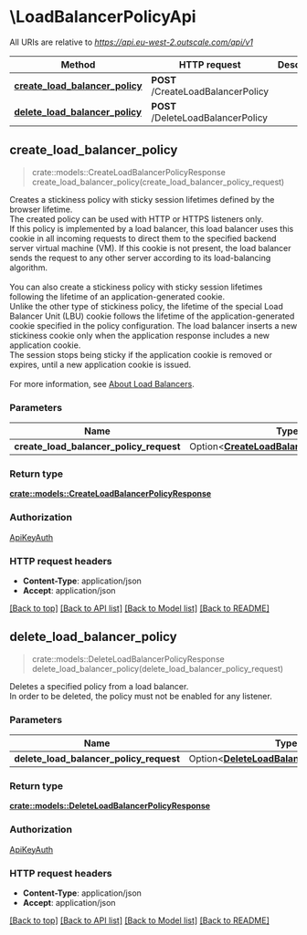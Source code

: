 # \LoadBalancerPolicyApi

All URIs are relative to *https://api.eu-west-2.outscale.com/api/v1*

Method | HTTP request | Description
------------- | ------------- | -------------
[**create_load_balancer_policy**](LoadBalancerPolicyApi.md#create_load_balancer_policy) | **POST** /CreateLoadBalancerPolicy | 
[**delete_load_balancer_policy**](LoadBalancerPolicyApi.md#delete_load_balancer_policy) | **POST** /DeleteLoadBalancerPolicy | 



## create_load_balancer_policy

> crate::models::CreateLoadBalancerPolicyResponse create_load_balancer_policy(create_load_balancer_policy_request)


Creates a stickiness policy with sticky session lifetimes defined by the browser lifetime.<br /> The created policy can be used with HTTP or HTTPS listeners only.<br /> If this policy is implemented by a load balancer, this load balancer uses this cookie in all incoming requests to direct them to the specified backend server virtual machine (VM). If this cookie is not present, the load balancer sends the request to any other server according to its load-balancing algorithm.<br /><br />  You can also create a stickiness policy with sticky session lifetimes following the lifetime of an application-generated cookie.<br /> Unlike the other type of stickiness policy, the lifetime of the special Load Balancer Unit (LBU) cookie follows the lifetime of the application-generated cookie specified in the policy configuration. The load balancer inserts a new stickiness cookie only when the application response includes a new application cookie.<br /> The session stops being sticky if the application cookie is removed or expires, until a new application cookie is issued.<br /><br /> For more information, see [About Load Balancers](https://docs.outscale.com/en/userguide/About-Load-Balancers.html).

### Parameters


Name | Type | Description  | Required | Notes
------------- | ------------- | ------------- | ------------- | -------------
**create_load_balancer_policy_request** | Option<[**CreateLoadBalancerPolicyRequest**](CreateLoadBalancerPolicyRequest.md)> |  |  |

### Return type

[**crate::models::CreateLoadBalancerPolicyResponse**](CreateLoadBalancerPolicyResponse.md)

### Authorization

[ApiKeyAuth](../README.md#ApiKeyAuth)

### HTTP request headers

- **Content-Type**: application/json
- **Accept**: application/json

[[Back to top]](#) [[Back to API list]](../README.md#documentation-for-api-endpoints) [[Back to Model list]](../README.md#documentation-for-models) [[Back to README]](../README.md)


## delete_load_balancer_policy

> crate::models::DeleteLoadBalancerPolicyResponse delete_load_balancer_policy(delete_load_balancer_policy_request)


Deletes a specified policy from a load balancer.<br /> In order to be deleted, the policy must not be enabled for any listener.

### Parameters


Name | Type | Description  | Required | Notes
------------- | ------------- | ------------- | ------------- | -------------
**delete_load_balancer_policy_request** | Option<[**DeleteLoadBalancerPolicyRequest**](DeleteLoadBalancerPolicyRequest.md)> |  |  |

### Return type

[**crate::models::DeleteLoadBalancerPolicyResponse**](DeleteLoadBalancerPolicyResponse.md)

### Authorization

[ApiKeyAuth](../README.md#ApiKeyAuth)

### HTTP request headers

- **Content-Type**: application/json
- **Accept**: application/json

[[Back to top]](#) [[Back to API list]](../README.md#documentation-for-api-endpoints) [[Back to Model list]](../README.md#documentation-for-models) [[Back to README]](../README.md)

